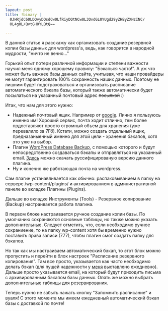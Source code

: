 ```yaml
--- 
layout: post
title: !binary |
  0JHRjdC60LDQvyDQsdCw0LfRiyDQtNCw0L3QvdGL0YUgd29yZHByZXNzINC/
  0L4g0L/QvtGH0YLQtQ==

---
```

В данной статье я расскажу как организовать создание резервной копии базы данных для wordpress'a, ведь, как говорится в народной мудрости, "ничто не вечно..."

Горький опыт потери различной информации и степени важности научил меня одному хорошему правилу: "Бэкапься часто!". А уж что может быть важнее базы данных сайта, учитывая, что наши провайдеры не могут гарантировать 100% сохранность наших данных. Поэтому не лишним будет подстраховаться и организовать расписание автоматического бэкапа базы, который также автоматически будет посылаться на указанный почтовый адрес <span style="text-decoration: line-through;">посылкой</span> :)

<!--more--> Итак, что нам для этого нужно:
<ul>
	<li>Надежный почтовый ящик. Например от <a href="https://mail.google.com/" target="_blank">google</a>. Лично я пользуюсь именно им! Хороший сервис, почта ходит отлично, тем более прдоставляют просто огромный объем для хранения (уже перевалило за 7Гб). Кстати, можно создать отдельный ящик, предназаныенный именно для этой цели - хранения бэкапов, хотя это уже на выбор.</li>
	<li>Плагин <a title="Домашняя страница плагина" href="http://www.ilfilosofo.com/blog/wp-db-backup" target="_blank">WordPress Database Backup</a>, с помощью которого и будут непосредственно создаваться бэкапы и отправляться на указанный email. <a href="http://mywordpress.ru/plugins/wordpress-database-backup/" target="_blank">Здесь</a> можно скачать руссифицированую версию данного плагина.</li>
	<li>Ну и конечно же работающая почта на wordpress.</li>
</ul>
Сам плагин устанавливается как обычно: распаковыванием в папку на сервере /wp-content/plugins/ и активированием в административной панеле во вкладке Плагины (Plugins).

Дальше во вкладке Инструменты (Tools) - Резервное копирование (Backup) настраивается работа плагина.

В первом блоке настраивается ручное создание копии базы. По умолчанию сохраняются основные таблицы, но также можно указать дополнительные. Следует отметить, что, если необходимо ручное сохраниение, то на папку wp-content хотя бы временно нужно поставить права записи (777), чтобы плагин смог создать папку для бэкапов.

Но так как мы настраиваем автоматический бэкап, то этот блок можно пропустить и перейти в блок настроек "Расписание резервного копирования". Там все просто, указывается как часто необходимо делать бэкап (для пущей надежности у <a title="мой блог" href="http://knit.pp.ru">меня</a> выставлено ежедневно). Дальше просто указывается email, на который будут приходить письма с архивированным бэкапом базы данных. Опять же можно выбрать дополнительные таблицы для резервирования.

Теперь нужно не забыть нажать кнопку "Запомнить расписание" и вуаля! С этого момента мы имеем ежедневный автоматический бэкап базы с доставкой по почте!
